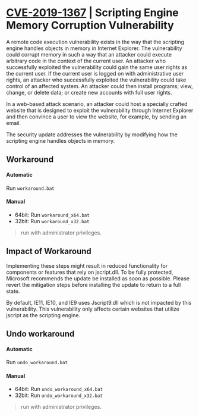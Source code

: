 # [CVE-2019-1367](https://portal.msrc.microsoft.com/en-US/security-guidance/advisory/CVE-2019-1367) | Scripting Engine Memory Corruption Vulnerability

A remote code execution vulnerability exists in the way that the scripting engine handles objects in memory in Internet Explorer. The vulnerability could corrupt memory in such a way that an attacker could execute arbitrary code in the context of the current user. An attacker who successfully exploited the vulnerability could gain the same user rights as the current user. If the current user is logged on with administrative user rights, an attacker who successfully exploited the vulnerability could take control of an affected system. An attacker could then install programs; view, change, or delete data; or create new accounts with full user rights.

In a web-based attack scenario, an attacker could host a specially crafted website that is designed to exploit the vulnerability through Internet Explorer and then convince a user to view the website, for example, by sending an email.

The security update addresses the vulnerability by modifying how the scripting engine handles objects in memory.

## Workaround

#### Automatic
Run `workaround.bat`

#### Manual
- 64bit:
Run `workaround_x64.bat`
- 32bit:
Run `workaround_x32.bat`

> run with administrator privileges.

## Impact of Workaround

Implementing these steps might result in reduced functionality for components or features that rely on jscript.dll. To be fully protected, Microsoft recommends the update be installed as soon as possible. Please revert the mitigation steps before installing the update to return to a full state.

By default, IE11, IE10, and IE9 uses Jscript9.dll which is not impacted by this vulnerability. This vulnerability only affects certain websites that utilize jscript as the scripting engine.

## Undo workaround

#### Automatic
Run `undo_workaround.bat`

#### Manual
- 64bit:
Run `undo_workaround_x64.bat`
- 32bit:
Run `undo_workaround_x32.bat`

> run with administrator privileges.
